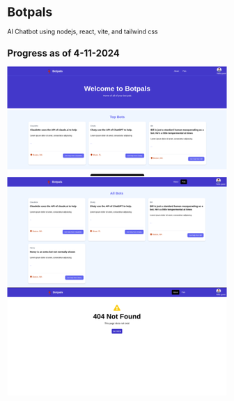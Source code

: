 # Botpals
AI Chatbot using nodejs, react, vite, and tailwind css

## Progress as of 4-11-2024

![Home page](screenshots/home.png)
![bots page](screenshots/bots.png)
![404](screenshots/404.png)